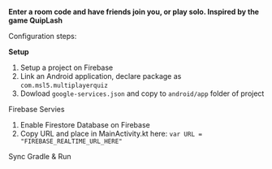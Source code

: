 **Enter a room code and have friends join you, or play solo. Inspired by the game QuipLash**


Configuration steps:

**Setup**
1. Setup a project on Firebase
2. Link an Android application, declare package as `com.msl5.multiplayerquiz`
3. Dowload `google-services.json` and copy to `android/app` folder of project

Firebase Servies
1. Enable Firestore Database on Firebase
2. Copy URL and place in MainActivity.kt here: `var URL = "FIREBASE_REALTIME_URL_HERE"`

Sync Gradle & Run

